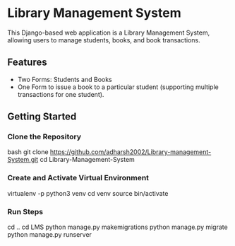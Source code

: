 # Library Management System

This Django-based web application is a Library Management System, allowing users to manage students, books, and book transactions.

## Features
- Two Forms: Students and Books
- One Form to issue a book to a particular student (supporting multiple transactions for one student).

## Getting Started

### Clone the Repository

bash
git clone https://github.com/adharsh2002/Library-management-System.git
cd Library-Management-System

### Create and Activate Virtual Environment
virtualenv -p python3 venv
cd venv
source bin/activate

### Run Steps
cd ..
cd LMS
python manage.py makemigrations
python manage.py migrate
python manage.py runserver



